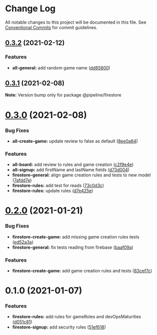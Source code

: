 # Change Log

All notable changes to this project will be documented in this file.
See [Conventional Commits](https://conventionalcommits.org) for commit guidelines.

## [0.3.2](https://github.com/eficode/pipeline-the-game/compare/v0.3.1...v0.3.2) (2021-02-12)


### Features

* **all-general:** add random game name ([dd85800](https://github.com/eficode/pipeline-the-game/commit/dd858005432494e405b4b10e54e286f5440f3970))






## [0.3.1](https://github.com/eficode/pipeline-the-game/compare/v0.3.0...v0.3.1) (2021-02-08)

**Note:** Version bump only for package @pipeline/firestore





# [0.3.0](https://github.com/eficode/pipeline-the-game/compare/v0.2.0...v0.3.0) (2021-02-08)


### Bug Fixes

* **all-create-game:** update review to false as default ([8ee0a84](https://github.com/eficode/pipeline-the-game/commit/8ee0a8475c3ffcaf0c9ec13dfecf5e63e55a6f81))


### Features

* **all-board:** add review to rules and game creation ([c2f9e4e](https://github.com/eficode/pipeline-the-game/commit/c2f9e4ea2634dfba8c58e5d1eaded9d6bd4a316e))
* **all-signup:** add firstName and lastName fields ([d73d004](https://github.com/eficode/pipeline-the-game/commit/d73d004f6fc97b01238f5e9429c7aa7281396994))
* **firestore-general:** align game creation rules and tests to new model ([7afdd7e](https://github.com/eficode/pipeline-the-game/commit/7afdd7e90b5d05439cea4426a62b773df35abdd8))
* **firestore-rules:** add test for reads ([73c0d3c](https://github.com/eficode/pipeline-the-game/commit/73c0d3c2988098d573b0d652910124b42482128f))
* **firestore-rules:** update rules ([d7e425e](https://github.com/eficode/pipeline-the-game/commit/d7e425e0356ec785da66045f962502aa2d6b6e55))





# [0.2.0](https://github.com/eficode/pipeline-the-game/compare/v0.1.0...v0.2.0) (2021-01-21)


### Bug Fixes

* **firestore-create-game:** add missing game creation rules tests ([ed52a3a](https://github.com/eficode/pipeline-the-game/commit/ed52a3a680beee3d3307853c9d434005df9f688d))
* **firestore-general:** fix tests reading from firebase ([baaf09a](https://github.com/eficode/pipeline-the-game/commit/baaf09aa1ea26ecc78b98e361311550b2bb6b1c4))


### Features

* **firestore-create-game:** add game creation rules and tests ([83cef7c](https://github.com/eficode/pipeline-the-game/commit/83cef7c5862c1a0186628b697327a75da0f1d62f))





# 0.1.0 (2021-01-07)


### Features

* **firestore-rules:** add rules for gameRoles and devOpsMaturities ([d051c81](https://github.com/eficode/pipeline-the-game/commit/d051c813ac1a8802ddb7f9113c3209fe9a8657d2))
* **firestore-signup:** add security rules ([51ef618](https://github.com/eficode/pipeline-the-game/commit/51ef6185b0620eae221b0a80ed08fc557ed274b3))
